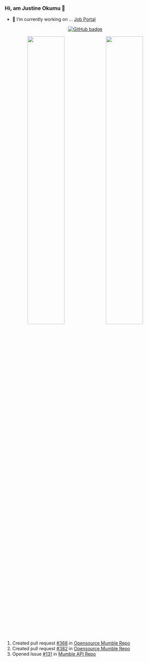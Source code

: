 ### Hi, am Justine Okumu 👋

- 🔭 I’m currently working on ... [Job  Portal](https://jobsug.netlify.app/)

<p align="center">
  <a href="https://github.com/okumujustine?tab=followers">
    <img src="https://img.shields.io/github/followers/okumujustine?label=Followers&logo=GitHub&style=for-the-badge" alt="GitHub badge" />
  </a>
 </p>
 
<p align="center">
  <img width="48%" src="https://github-readme-stats.vercel.app/api?username=okumujustine&show_icons=true&theme=dark"/>

  <img width="48%" src="https://github-readme-streak-stats.herokuapp.com/?user=okumujustine&theme=tokyonight" />
</p>

<!--START_SECTION:activity-->
1.  Created pull request [#368](https://github.com/divanov11/Mumble/pull/368) in [Opensource Mumble Repo](https://github.com/divanov11/Mumble)
2.  Created pull request [#382](https://github.com/divanov11/Mumble/pull/382) in [Opensource Mumble Repo](https://github.com/divanov11/Mumble)
3. Opened Issue [#131](https://github.com/divanov11/mumbleapi/issues/131) in [Mumble API Repo](https://github.com/divanov11/mumbleapi)
<!--END_SECTION:activity-->

